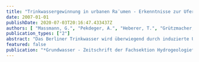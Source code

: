 ```yaml
---
title: "Trinkwassergewinnung in urbanen Ra¨umen - Erkenntnisse zur Uferfiltration in Berlin"
date: 2007-01-01
publishDate: 2020-07-03T20:16:47.433437Z
authors: [ "Massmann, G.", "Pekdeger, A.", "Heberer, T.", "Grützmacher, G.", "Dünnbier, U.", "Knappe, A.", "Meyer, H.", "Mechlinski, A." ]
publication_types: ["2"]
abstract: "Das Berliner Trinkwasser wird überwiegend durch induzierte Uferfiltration entlang der Oberflächengewässer gewonnen. Durch die geringen Durchlässigkeiten der Seesedimente findet eine Infiltration nur an den besser durchlässigen Uferzonen statt, und es kommt zu einer Unterströmung der Seen. Durch die Kombination verschiedener Umwelttracer konnte eine starke vertikale Altersdifferenzierung des Uferfiltrats nachgewiesen werden. Die Fließzeiten betragen in den flacheren Grundwasserleiterbereichen einige Monate, in den tieferen Bereichen sogar mehrere Jahre. Das den Abbau redox-sensitiver Substanzen beeinflussende, vorherrschende Redoxmilieu weist ebenfalls eine starke vertikale Differenzierung auf, die Infiltration erfolgt überwiegend anoxisch, und das Uferfiltrat wird mit der Tiefe reduzierender. Da das Oberflächenwasser einen variablen Anteil geklärten Abwassers enthält, konnten einige abwasserbürtige Substanzen (z.B. pharmazeutische Rückstände) in Oberflächenwasser- und im Uferfiltrat nachgewiesen werden. Obwohl der überwiegende Teil pharmazeutischer Rückstände effizient während der Untergrundpassage entfernt wird, erwiesen sich einige Substanzen als äußerst persistent (AMDOPH, Primidon und Carbamazepin)."
featured: false
publication: "*Grundwasser - Zeitschrift der Fachsektion Hydrogeologie*"
---
```


